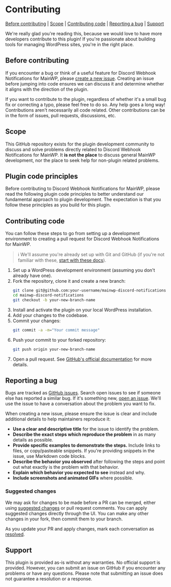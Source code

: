 # Contributing

[Before contributing](#before-contributing) |
[Scope](#scope) |
[Contributing code](#contributing-code) |
[Reporting a bug](#reporting-a-bug) |
[Support](#support)

We're really glad you're reading this, because we would love to have more developers contribute to this plugin! If you're passionate about building tools for managing WordPress sites, you're in the right place.

## Before contributing

If you encounter a bug or think of a useful feature for Discord Webhook Notifications for MainWP, please [create a new issue](https://github.com/sprucely-designed/mainwp-discord-notifications/issues/new). Creating an issue before jumping into code ensures we can discuss it and determine whether it aligns with the direction of the plugin.

If you want to contribute to the plugin, regardless of whether it's a small bug fix or correcting a typo, please feel free to do so. Any help goes a long way! Contributions aren't necessarily all code related. Other contributions can be in the form of issues, pull requests, discussions, etc.

## Scope

This GitHub repository exists for the plugin development community to discuss and solve problems directly related to Discord Webhook Notifications for MainWP. It **is not the place** to discuss general MainWP development, nor the place to seek help for non-plugin related problems.

## Plugin code principles

Before contributing to Discord Webhook Notifications for MainWP, please read the following plugin code principles to better understand our fundamental approach to plugin development. The expectation is that you follow these principles as you build for this plugin.

## Contributing code

You can follow these steps to go from setting up a development environment to creating a pull request for Discord Webhook Notifications for MainWP.

> :information_source: We'll assume you're already set up with Git and GitHub (if you're not familiar with these, [start with these docs](https://docs.github.com/github/getting-started-with-github/quickstart/set-up-git)).

1. Set up a WordPress development environment (assuming you don't already have one).
2. Fork the repository, clone it and create a new branch:
   ```sh
   git clone git@github.com:your-username/mainwp-discord-notifications.git
   cd mainwp-discord-notifications
   git checkout -b your-new-branch-name
   ```
3. Install and activate the plugin on your local WordPress installation.
4. Add your changes to the codebase.
5. Commit your changes:
   ```sh
   git commit -a -m="Your commit message"
   ```
6. Push your commit to your forked repository:
   ```sh
   git push origin your-new-branch-name
   ```
7. Open a pull request. See [GitHub's official documentation](https://help.github.com/articles/creating-a-pull-request-from-a-fork/) for more details.

## Reporting a bug

Bugs are tracked as [GitHub issues](https://github.com/sprucely-designed/mainwp-discord-notifications/issues). Search open issues to see if someone else has reported a similar bug. If it's something new, [open an issue](https://github.com/sprucely-designed/mainwp-discord-notifications/issues/new). We'll use the issue to have a conversation about the problem you want to fix.

When creating a new issue, please ensure the issue is clear and include additional details to help maintainers reproduce it:

- **Use a clear and descriptive title** for the issue to identify the problem.
- **Describe the exact steps which reproduce the problem** in as many details as possible.
- **Provide specific examples to demonstrate the steps.** Include links to files, or copy/pasteable snippets. If you're providing snippets in the issue, use Markdown code blocks.
- **Describe the behavior you observed** after following the steps and point out what exactly is the problem with that behavior.
- **Explain which behavior you expected to see** instead and why.
- **Include screenshots and animated GIFs** where possible.

### Suggested changes

We may ask for changes to be made before a PR can be merged, either using [suggested changes](https://docs.github.com/github/collaborating-with-issues-and-pull-requests/incorporating-feedback-in-your-pull-request) or pull request comments. You can apply suggested changes directly through the UI. You can make any other changes in your fork, then commit them to your branch.

As you update your PR and apply changes, mark each conversation as [resolved](https://docs.github.com/github/collaborating-with-issues-and-pull-requests/commenting-on-a-pull-request#resolving-conversations).

## Support

This plugin is provided as-is without any warranties. No official support is provided. However, you can submit an issue on GitHub if you encounter any problems or have any questions. Please note that submitting an issue does not guarantee a resolution or a response.
